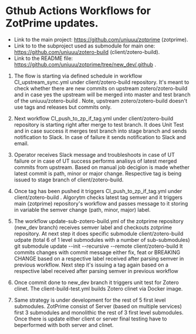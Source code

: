 # Gthub Actions Workflows for ZotPrime updates.

- Link to the main project: https://github.com/uniuuu/zotprime (zotprime).
- Link to to the subproject used as submodule for main one: https://github.com/uniuuu/zotero-build  (client/zotero-build).
- Link to the README file: https://github.com/uniuuu/zotprime/tree/new_dev/.github .

1. The flow is starting via defined schedule in workflow CI_upstream_sync.yml under client/zotero-build repository. It's meant to check whether there are new commits on upstream zotero/zotero-build and in case yes the upstream will be merged into master and test branch of the uniuuu/zotero-build . Note, upstream zotero/zotero-build doesn't use tags and releases but commits only.

2. Next workflow CI_push_to_zp_if_tag.yml under client/zotero-build repository is starting right after merge to test branch. It does Unit Test and in case success it merges test branch into stage branch and sends notification to Slack. In case of failure it sends notification to Slack and email.

3. Operator receives Slack message and troubleshoots in case of UT failure or in case of UT success performs analisys of latest merged commits from upstream. Based on manual job decigion is made whether latest commit is path, minor or major change. Respective tag is being issued to stage branch of client/zotero-build.

4. Once tag has been pushed it triggers CI_push_to_zp_if_tag.yml under client/zotero-build . Algorytm checks latest tag semver and it triggers main (zotprime) repository's workflow and passes message to it storing in variable the semver change (path, minor, major) label.

5. The workflow update-sub-zotero-build.yml of the zotprime repository (new_dev branch) receives semver label and checkouts zotprime repository. At next step it does specific submodule client/zotero-build udpate (total 6 of 1 level submodules with a number of sub-submodules) git submodule update --init --recursive --remote client/zotero-build 
It commits changes with commit message either fix, feat or BREAKING CHANGE based on a respective label received after parsing semver in previous workflow. Next step it's issuing a tag again based on a respective label received after parsing semver in previous workflow

6. Once commit done to new_dev branch it triggers unit test for Zotero clinet. The client-build-test.yml builds Zotero clinet via Docker image. 

7. Same strategy is under development for the rest of 5 first level submodules. ZotPrime consist of Server (based on multiple services) first 3 submodules and monolithic the rest of 3 first level submodules. Once there is update either client or server final testing have to beperformed with both server and clinet.
